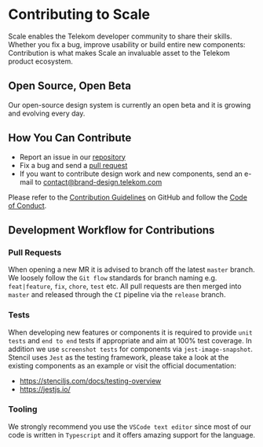# Contributing to Scale

Scale enables the Telekom developer community to share their skills. Whether you fix a bug, improve usability or build entire new components: Contribution is what makes Scale an invaluable asset to the Telekom product ecosystem.

## Open Source, Open Beta

Our open-source design system is currently an open beta and it is growing and evolving every day.

## How You Can Contribute

- Report an issue in our [repository](https://github.com/telekom/scale/issues)
- Fix a bug and send a [pull request](https://github.com/telekom/scale/pulls)
- If you want to contribute design work and new components, send an e-mail to <a href="mailto:contact@brand-design.telekom.com">contact@brand-design.telekom.com</a>

Please refer to the [Contribution Guidelines](https://github.com/telekom/scale/blob/master/CONTRIBUTING.md) on GitHub and follow the [Code of Conduct](https://github.com/telekom/scale/blob/master/CODE_OF_CONDUCT.md).

## Development Workflow for Contributions

### Pull Requests

When opening a new MR it is advised to branch off the latest `master` branch. We loosely follow the `Git flow` standards for branch naming e.g. `feat|feature`, `fix`, `chore`, `test` etc. All pull requests are then merged into `master` and released through the `CI` pipeline via the `release` branch.

### Tests

When developing new features or components it is required to provide `unit tests` and `end to end` tests if appropriate and aim at 100% test coverage. In addition we use `screenshot tests` for components via `jest-image-snapshot`. Stencil uses `Jest` as the testing framework, please take a look at the existing components as an example or visit the official documentation:

- https://stenciljs.com/docs/testing-overview
- https://jestjs.io/

### Tooling

We strongly recommend you use the `VSCode text editor` since most of our code is written in `Typescript` and it offers amazing support for the language.
